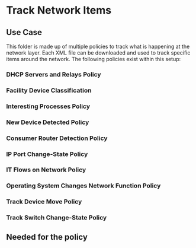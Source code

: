 # Track Network Items

## Use Case
This folder is made up of multiple policies to track what is happening at the network layer. Each XML file can be downloaded and used to track specific items around the network.
The following policies exist within this setup:

### DHCP Servers and Relays Policy

### Facility Device Classification

### Interesting Processes Policy

### New Device Detected Policy

### Consumer Router Detection Policy

### IP Port Change-State Policy

### IT Flows on Network Policy

### Operating System Changes Network Function Policy

### Track Device Move Policy

### Track Switch Change-State Policy



## Needed for the policy